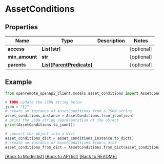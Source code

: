 # AssetConditions


## Properties

Name | Type | Description | Notes
------------ | ------------- | ------------- | -------------
**access** | **List[str]** |  | [optional] 
**min_amount** | **str** |  | [optional] 
**parents** | [**List[ParentPredicate]**](ParentPredicate.md) |  | [optional] 

## Example

```python
from openremote_openapi_client.models.asset_conditions import AssetConditions

# TODO update the JSON string below
json = "{}"
# create an instance of AssetConditions from a JSON string
asset_conditions_instance = AssetConditions.from_json(json)
# print the JSON string representation of the object
print(AssetConditions.to_json())

# convert the object into a dict
asset_conditions_dict = asset_conditions_instance.to_dict()
# create an instance of AssetConditions from a dict
asset_conditions_from_dict = AssetConditions.from_dict(asset_conditions_dict)
```
[[Back to Model list]](../README.md#documentation-for-models) [[Back to API list]](../README.md#documentation-for-api-endpoints) [[Back to README]](../README.md)


